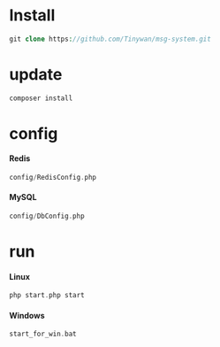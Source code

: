 # Install

```php
git clone https://github.com/Tinywan/msg-system.git
```

# update 

```php
composer install
```

# config

#### Redis  

```php
config/RedisConfig.php
```  

#### MySQL 

```php
config/DbConfig.php
```  

# run  

#### Linux

```php
php start.php start
```

#### Windows 

```php
start_for_win.bat
```